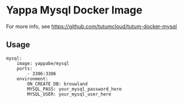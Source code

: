 # Yappa Mysql Docker Image

For more info, see https://github.com/tutumcloud/tutum-docker-mysql

## Usage

```YML
mysql:
    image: yappabe/mysql
    ports:
        - 3306:3306
    environment:
        ON_CREATE_DB: brouwland
        MYSQL_PASS: your_mysql_password_here
        MYSQL_USER: your_mysql_user_here
```
